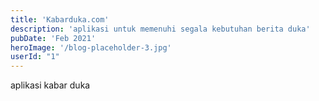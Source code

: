```yaml
---
title: 'Kabarduka.com'
description: 'aplikasi untuk memenuhi segala kebutuhan berita duka'
pubDate: 'Feb 2021'
heroImage: '/blog-placeholder-3.jpg'
userId: "1"
---
```


aplikasi kabar duka

